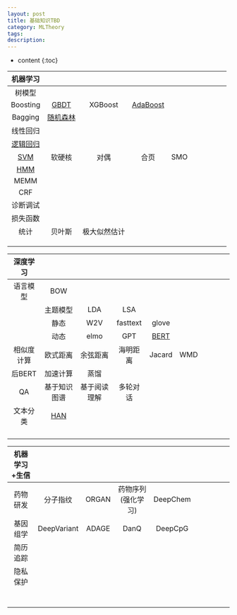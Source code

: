```yaml
---
layout: post
title: 基础知识TBD
category: MLTheory
tags: 
description: 
---
```

* content
{:toc}

|机器学习||||||||||
|:---:|:---:|:---:|:---:|:---:|:---:|:---:|:---:|:---:|:---:|
|树模型||||||||||
|Boosting|[GBDT](../GBDT/)|XGBoost|[AdaBoost](../Adaboost/)|||||||
|Bagging|[随机森林](../随机森林)|||||||||
|线性回归||||||||||
|[逻辑回归](../逻辑回归)||||||||||
|[SVM](../SVM)|软硬核|对偶|合页|SMO|||||
|[HMM](../HMM)||||||||||
|MEMM||||||||||
|CRF||||||||||
|诊断调试||||||||||
|损失函数||||||||||
|统计|贝叶斯|极大似然估计||||||||
|||||||||||
|||||||||||
|||||||||||




|深度学习||||||||||
|:---:|:---:|:---:|:---:|:---:|:---:|:---:|:---:|:---:|:---:|
|语言模型|BOW|||||||||
||主题模型|LDA|LSA|||||||
||静态|W2V|fasttext|glove||||||
||动态|elmo|GPT|[BERT](../BERT/)||||||
|相似度计算|欧式距离|余弦距离|海明距离|Jacard|WMD|||||
|后BERT|加速计算|蒸馏||||||||
|QA|基于知识图谱|基于阅读理解|多轮对话|||||||
|文本分类|[HAN](../HAN)|||||||||
|||||||||||
|||||||||||
|||||||||||
|||||||||||



|机器学习+生信||||||||||
|:---:|:---:|:---:|:---:|:---:|:---:|:---:|:---:|:---:|:---:|
|药物研发|分子指纹|ORGAN|药物序列(强化学习)|DeepChem||||||
|基因组学|DeepVariant|ADAGE|DanQ|DeepCpG||||||
|简历追踪||||||||||
|隐私保护||||||||||
|||||||||||
|||||||||||
|||||||||||
|||||||||||
|||||||||||
|||||||||||
|||||||||||

